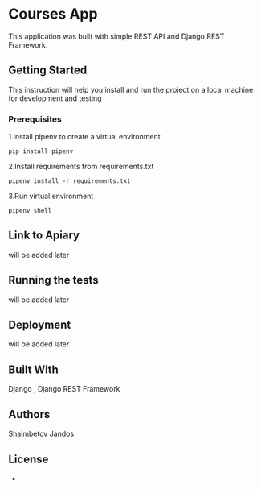 # Courses App

This application was built with simple REST API and Django REST Framework.

## Getting Started

This instruction will help you install and run the project on a local machine for development and testing

### Prerequisites

1.Install pipenv to create a virtual environment.
```
pip install pipenv
```
2.Install requirements from requirements.txt
```
pipenv install -r requirements.txt
```
3.Run virtual environment
```
pipenv shell
```

## Link to Apiary

will be added later

## Running the tests

will be added later

## Deployment

will be added later

## Built With

Django , Django REST Framework 

## Authors

Shaimbetov Jandos

## License
-
